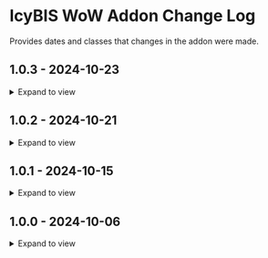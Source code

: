 # IcyBIS WoW Addon Change Log

Provides dates and classes that changes in the addon were made.

## 1.0.3 - 2024-10-23

<details>
<summary>Expand to view</summary>

- **Hunter BIS Tables** updated
- **Priest BIS Tables** updated
- **Shaman BIS Tables** updated

</details>

## 1.0.2 - 2024-10-21

<details>
<summary>Expand to view</summary>

- **Deathknight BIS Tables** updated
- **Demonhunter BIS Tables** updated
- **Druid BIS Tables** updated
- **Evoker BIS Tables** updated
- **Mage BIS Tables** updated
- **Monk BIS Tables** updated
- **Priest BIS Tables** updated
- **Shaman BIS Tables** updated

</details>

## 1.0.1 - 2024-10-15

<details>
<summary>Expand to view</summary>

- **Druid BIS Tables** updated

</details>

## 1.0.0 - 2024-10-06

<details>
<summary>Expand to view</summary>

- **Deathknight** updated
- **Demonhunter** updated
- **Druid** updated
- **Evoker** updated
- **Hunter** updated
- **Mage** updated
- **Monk** updated
- **Paladin** updated
- **Priest** updated
- **Rogue** updated
- **Shaman** updated
- **Warlock** updated
- **Warrior** updated

</details>
